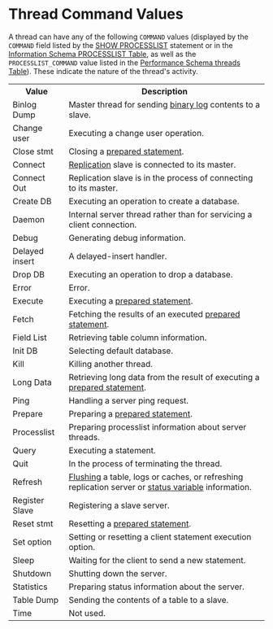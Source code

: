 # Thread Command Values

A thread can have any of the following `COMMAND` values (displayed by the `COMMAND` field listed by the [SHOW PROCESSLIST](/sql-statements-structure/sql-statements/administrative-sql-statements/show/show-processlist/) statement or in the [Information Schema PROCESSLIST Table](/kb/en/information-schema-processlist-table/), as well as the `PROCESSLIST_COMMAND` value listed in the [Performance Schema threads Table](/sql-statements-structure/sql-statements/administrative-sql-statements/system-tables/performance-schema/performance-schema-tables/performance-schema-threads-table/)). These indicate the nature of the thread's activity.

<table><tbody><tr><th>Value</th><th>Description</th></tr>
<tr><td>Binlog Dump</td><td>Master thread for sending <a href="/kb/en/binary-log/">binary log</a> contents to a slave.</td></tr>
<tr><td>Change user</td><td>Executing a change user operation.</td></tr>
<tr><td>Close stmt</td><td>Closing a <a href="/kb/en/prepared-statements/">prepared statement</a>.</td></tr>
<tr><td>Connect</td><td><a href="/kb/en/replication/">Replication</a> slave is connected to its master.</td></tr>
<tr><td>Connect Out</td><td>Replication slave is in the process of connecting to its master.</td></tr>
<tr><td>Create DB</td><td>Executing an operation to create a database.</td></tr>
<tr><td>Daemon</td><td>Internal server thread rather than for servicing a client connection.</td></tr>
<tr><td>Debug</td><td>Generating debug information.</td></tr>
<tr><td>Delayed insert</td><td>A delayed-insert handler.</td></tr>
<tr><td>Drop DB</td><td>Executing an operation to drop a database.</td></tr>
<tr><td>Error</td><td>Error.</td></tr>
<tr><td>Execute</td><td>Executing a <a href="/kb/en/prepared-statements/">prepared statement</a>.</td></tr>
<tr><td>Fetch</td><td>Fetching the results of an executed <a href="/kb/en/prepared-statements/">prepared statement</a>.</td></tr>
<tr><td>Field List</td><td>Retrieving table column information.</td></tr>
<tr><td>Init DB</td><td>Selecting default database.</td></tr>
<tr><td>Kill</td><td>Killing another thread.</td></tr>
<tr><td>Long Data</td><td>Retrieving long data from the result of executing a <a href="/kb/en/prepared-statements/">prepared statement</a>.</td></tr>
<tr><td>Ping</td><td>Handling a server ping request.</td></tr>
<tr><td>Prepare</td><td>Preparing a <a href="/kb/en/prepared-statements/">prepared statement</a>.</td></tr>
<tr><td>Processlist</td><td>Preparing processlist information about server threads.</td></tr>
<tr><td>Query</td><td>Executing a statement.</td></tr>
<tr><td>Quit</td><td>In the process of terminating the thread.</td></tr>
<tr><td>Refresh</td><td><a href="/kb/en/flush/">Flushing</a> a table, logs or caches, or refreshing replication server or <a href="/kb/en/server-status-variables/">status variable</a> information.</td></tr>
<tr><td>Register Slave</td><td>Registering a slave server.</td></tr>
<tr><td>Reset stmt</td><td>Resetting a <a href="/kb/en/prepared-statements/">prepared statement</a>.</td></tr>
<tr><td>Set option</td><td>Setting or resetting a client statement execution option.</td></tr>
<tr><td>Sleep</td><td>Waiting for the client to send a new statement.</td></tr>
<tr><td>Shutdown</td><td>Shutting down the server.</td></tr>
<tr><td>Statistics</td><td>Preparing status information about the server.</td></tr>
<tr><td>Table Dump</td><td>Sending the contents of a table to a slave.</td></tr>
<tr><td>Time</td><td>Not used.</td></tr>
</tbody></table>